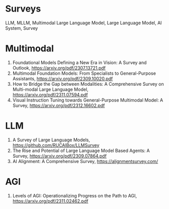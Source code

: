 # Surveys
LLM, MLLM, Multimodal Large Language Model, Large Language Model, AI System, Survey

# Multimodal
1. Foundational Models Defining a New Era in Vision: A Survey and Outlook, https://arxiv.org/pdf/2307.13721.pdf
2. Multimodal Foundation Models: From Specialists to General-Purpose Assistants, https://arxiv.org/pdf/2309.10020.pdf
3. How to Bridge the Gap between Modalities: A Comprehensive Survey on Multi-modal Large Language Model, https://arxiv.org/pdf/2311.07594.pdf
4. Visual Instruction Tuning towards General-Purpose Multimodal Model: A Survey, https://arxiv.org/pdf/2312.16602.pdf

# LLM
1. A Survey of Large Language Models, https://github.com/RUCAIBox/LLMSurvey
2. The Rise and Potential of Large Language Model Based Agents: A Survey, https://arxiv.org/pdf/2309.07864.pdf
3. AI Alignment: A Comprehensive Survey, https://alignmentsurvey.com/

# AGI
1. Levels of AGI: Operationalizing Progress on the Path to AGI, https://arxiv.org/pdf/2311.02462.pdf
